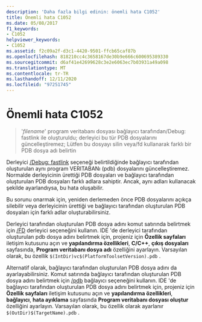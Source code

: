 ```yaml
---
description: 'Daha fazla bilgi edinin: önemli hata C1052'
title: Önemli hata C1052
ms.date: 05/08/2017
f1_keywords:
- C1052
helpviewer_keywords:
- C1052
ms.assetid: f2c09a2f-d3c1-4420-9501-ffcb65caf87b
ms.openlocfilehash: 818210cc4c3658167de30b9e666c600695389330
ms.sourcegitcommit: d6af41e42699628c3e2e6063ec7b03931a49a098
ms.translationtype: MT
ms.contentlocale: tr-TR
ms.lasthandoff: 12/11/2020
ms.locfileid: "97251745"
---
```

# <a name="fatal-error-c1052"></a>Önemli hata C1052

> '*filename*' program veritabanı dosyası bağlayıcı tarafından/Debug: fastlink ile oluşturuldu; derleyici bu tür PDB dosyalarını güncelleştiremez; Lütfen bu dosyayı silin veya/fd kullanarak farklı bir PDB dosya adı belirtin

Derleyici [/Debug: fastlink](../../build/reference/debug-generate-debug-info.md) seçeneği belirtildiğinde bağlayıcı tarafından oluşturulan aynı program VERITABANı (pdb) dosyalarını güncelleştiremez. Normalde derleyicinin ürettiği PDB dosyaları ve bağlayıcı tarafından oluşturulan PDB dosyaları farklı adlara sahiptir. Ancak, aynı adları kullanacak şekilde ayarlandıysa, bu hata oluşabilir.

Bu sorunu onarmak için, yeniden derlemeden önce PDB dosyalarını açıkça silebilir veya derleyicinin ürettiği ve bağlayıcı tarafından oluşturulan PDB dosyaları için farklı adlar oluşturabilirsiniz.

Derleyici tarafından oluşturulan PDB dosya adını komut satırında belirtmek için [/FD](../../build/reference/fd-program-database-file-name.md) derleyici seçeneğini kullanın. IDE 'de derleyici tarafından oluşturulan pdb dosya adını belirtmek için, projeniz için **Özellik sayfaları** iletişim kutusunu açın ve **yapılandırma özellikleri**, **C/C++**, **çıkış dosyaları** sayfasında, **Program veritabanı dosya adı** özelliğini ayarlayın. Varsayılan olarak, bu özellik `$(IntDir)vc$(PlatformToolsetVersion).pdb` .

Alternatif olarak, bağlayıcı tarafından oluşturulan PDB dosya adını da ayarlayabilirsiniz. Komut satırında bağlayıcı tarafından oluşturulan PDB dosya adını belirtmek için [/pdb](../../build/reference/pdb-use-program-database.md) bağlayıcı seçeneğini kullanın. IDE 'de bağlayıcı tarafından oluşturulan PDB dosya adını belirtmek için, projeniz için **Özellik sayfaları** iletişim kutusunu açın ve **yapılandırma özellikleri**, **bağlayıcı**, **hata ayıklama** sayfasında **Program veritabanı dosyası oluştur** özelliğini ayarlayın. Varsayılan olarak, bu özellik olarak ayarlanır `$(OutDir)$(TargetName).pdb` .
